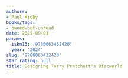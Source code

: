 ```yaml
---
authors:
- Paul Kidby
books/tags:
- owned-but-unread
date: 2025-09-01
params:
  isbn13: '9780063432420'
  year: '2024'
slug: '9780063432420'
star_rating: null
title: Designing Terry Pratchett's Discworld
---
```



<!--more-->
